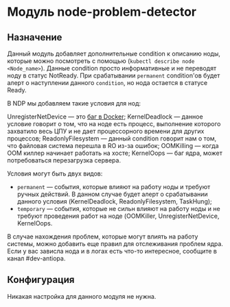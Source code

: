 Модуль node-problem-detector
============================

## Назначение

Данный модуль добавляет дополнительные condition к описанию ноды, которые можно посмотреть с помощью (`kubectl describe node <Node_name>`). Данные condition просто информативные и не переводят ноду в статус NotReady. При срабатывании `permanent` condition'ов будет алерт о наступлении данного `condition`, но нода остается в статусе Ready. 

В NDP мы добавляем такие условия для нод:

UnregisterNetDevice — это [баг в Docker](https://github.com/moby/moby/issues/5618);
KernelDeadlock — данное условие говорит о том, что на ноде есть процесс, выполнение которого захватило весь ЦПУ и не дает процессорного времени для других процессов;
ReadonlyFilesystem — данный condition говорит нам о том, что файловая система перешла в RO из-за ошибок;
OOMKilling — когда OOM киллер начинает работать на хосте;
KernelOops — баг ядра, может потребоваться перезагрузка сервера.

Условия могут быть двух видов:
* `permanent` — события, которые влияют на работу ноды и требуют ручных действий. В данном случае будет алерт о срабатывании данного условия (KernelDeadlock, ReadonlyFilesystem, TaskHung);
* `temporary` — события, которые не сильн влияют на работу ноды и не требуют проведения работ на ноде (OOMKiller, UnregisterNetDevice, KernelOops.

В случае нахождения проблем, которые могут влиять на работу системы, можно добавить еще правил для отслеживания проблем ядра. Если у вас зависла нода и в логах есть что-то интересное, сообщите в канал #dev-antiopa.

## Конфигурация

Никакая настройка для данного модуля не нужна.
